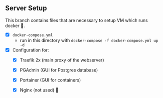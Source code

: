 ## Server Setup

This branch contains files that are necessary to setup VM which runs docker 🐋.

  - [x] `docker-compose.yml`
    - run in this directory with `docker-compose -f docker-compose.yml up -d`
  - [x] Configuration for:
    - [x] Traefik 2x (main proxy of the webserver)
    - [x] PGAdmin (GUI for Postgres database)
    - [x] Portainer (GUI for containers)
    - [x] Nginx (not used) 🚫











